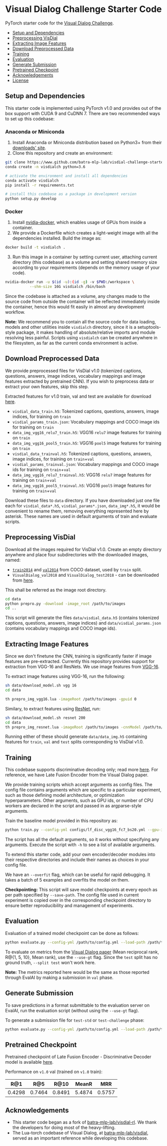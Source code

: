 # Visual Dialog Challenge Starter Code

PyTorch starter code for the [Visual Dialog Challenge][1].

  * [Setup and Dependencies](#setup-and-dependencies)
  * [Preprocessing VisDial](#preprocessing-visdial)
  * [Extracting Image Features](#extracting-image-features)
  * [Download Preprocessed Data](#download-preprocessed-data)
  * [Training](#training)
  * [Evaluation](#evaluation)
  * [Generate Submission](#generate-submission)
  * [Pretrained Checkpoint](#pretrained-checkpoint)
  * [Acknowledgements](#acknowledgements)
  * [License](#license)


## Setup and Dependencies

This starter code is implemented using PyTorch v1.0 and provides out of the box support with CUDA 9 and CuDNN 7. There are two recommended ways to set up this codebase:

### Anaconda or Miniconda

1. Install Anaconda or Miniconda distribution based on Python3+ from their [downloads' site][2].
2. Clone this repository and create an environment:

```sh
git clone https://www.github.com/batra-mlp-lab/visdial-challenge-starter-pytorch
conda create -n visdialch python=3.6

# activate the environment and install all dependencies
conda activate visdialch
pip install -r requirements.txt

# install this codebase as a package in development version
python setup.py develop
```

### Docker


1. Install [nvidia-docker][18], which enables usage of GPUs from inside a container.
2. We provide a Dockerfile which creates a light-weight image with all the dependencies installed. Build the image as:

```sh
docker build -t visdialch .
```

3. Run this image in a container by setting current user, attaching current directory (this codebase) as a volume and setting shared memory size according to your requirements (depends on the memory usage of your code).

```sh
nvidia-docker run -u $(id -u):(id -g) -v $PWD:/workspace \
           --shm-size 16G visdialch /bin/bash
```

Since the codebase is attached as a volume, any changes made to the source code from outside the container will be reflected immediately inside the container, hence this would fit easily in almost any development workflow.

**Note:** We recommend you to contain all the source code for data loading, models and other utilities inside `visdialch` directory, since it is a setuptools-style package, it makes handling of absolute/relative imports and module resolving less painful. Scripts using `visdialch` can be created anywhere in the filesystem, as far as the current conda environment is active.


## Download Preprocessed Data

We provide preprocessed files for VisDial v1.0 (tokenized captions, questions, answers, image indices, vocabulary mappings and image features extracted by pretrained CNN). If you wish to preprocess data or extract your own features, skip this step.

Extracted features for v1.0 train, val and test are available for download [here][7].

* `visdial_data_train.h5`: Tokenized captions, questions, answers, image indices, for training on `train`
* `visdial_params_train.json`: Vocabulary mappings and COCO image ids for training on `train`
* `data_img_vgg16_relu7_train.h5`: VGG16 `relu7` image features for training on `train`
* `data_img_vgg16_pool5_train.h5`: VGG16 `pool5` image features for training on `train`
* `visdial_data_trainval.h5`: Tokenized captions, questions, answers, image indices, for training on `train`+`val`
* `visdial_params_trainval.json`: Vocabulary mappings and COCO image ids for training on `train`+`val`
* `data_img_vgg16_relu7_trainval.h5`: VGG16 `relu7` image features for training on `train`+`val`
* `data_img_vgg16_pool5_trainval.h5`: VGG16 `pool5` image features for training on `train`+`val`

Download these files to `data` directory. If you have downloaded just one file each for `visdial_data*.h5`, `visdial_params*.json`, `data_img*.h5`, it would be convenient to rename them, removing everything represented here by asterisk. These names are used in default arguments of train and evaluate scripts.


## Preprocessing VisDial

Download all the images required for VisDial v1.0. Create an empty directory anywhere and place four subdirectories with the downloaded images, named:
  - [`train2014`][8] and [`val2014`][9] from COCO dataset, used by `train` split.
  - `VisualDialog_val2018` and `VisualDialog_test2018` - can be downloaded from [here][10].

This shall be referred as the image root directory.

```sh
cd data
python prepro.py -download -image_root /path/to/images
cd ..
```

This script will generate the files `data/visdial_data.h5` (contains tokenized captions, questions, answers, image indices) and `data/visdial_params.json` (contains vocabulary mappings and COCO image ids).


## Extracting Image Features

Since we don't finetune the CNN, training is significantly faster if image features are pre-extracted. Currently this repository provides support for extraction from VGG-16 and ResNets. We use image features from [VGG-16][11].

To extract image features using VGG-16, run the following:

```sh
sh data/download_model.sh vgg 16
cd data

th prepro_img_vgg16.lua -imageRoot /path/to/images -gpuid 0

```
Similary, to extract features using [ResNet][12], run:

```sh
sh data/download_model.sh resnet 200
cd data
th prepro_img_resnet.lua -imageRoot /path/to/images -cnnModel /path/to/t7/model -gpuid 0
```

Running either of these should generate `data/data_img.h5` containing features for `train`, `val` and `test` splits corresponding to VisDial v1.0.


## Training

This codebase supports discriminative decoding only; read more [here][16]. For reference, we have Late Fusion Encoder from the Visual Dialog paper.

We provide training scripts which accept arguments as config files. The config file contains arguments which are specific to a particular experiment, such as those defining model architecture, or optimization hyperparameters. Other arguments, such as GPU ids, or number of CPU workers are declared in the script and passed in as argparse-style arguments.

Train the baseline model provided in this repository as:

```sh
python train.py --config-yml configs/lf_disc_vgg16_fc7_bs20.yml --gpu-ids 0 1 # provide more ids for multi-GPU execution other args...
```

The script has all the default arguments, so it works without specifying any arguments. Execute the script with `-h` to see a list of available arguments.

To extend this starter code, add your own encoder/decoder modules into their respective directories and include their names as choices in your config file.

We have an `--overfit` flag, which can be useful for rapid debugging. It takes a batch of 5 examples and overfits the model on them.

**Checkpointing:** This script will save model checkpoints at every epoch as per path specified by `--save-path`. The config file used in current experiment is copied over in the corresponding checkpoint directory to ensure better reproducibility and management of experiments.


## Evaluation

Evaluation of a trained model checkpoint can be done as follows:

```sh
python evaluate.py --config-yml /path/to/config.yml --load-path /path/to/checkpoint.pth --split val --use-gt --gpu-ids 0
```

To evaluate on metrics from the [Visual Dialog paper][13] (Mean reciprocal rank, R@{1, 5, 10}, Mean rank), use the `--use-gt` flag. Since the `test` split has no ground truth, `--split test` won't work here.

**Note:** The metrics reported here would be the same as those reported through EvalAI by making a submission in `val` phase.


## Generate Submission

To save predictions in a format submittable to the evaluation server on EvalAI, run the evaluation script (without using the `--use-gt` flag).

To generate a submission file for `test-std` or `test-challenge` phase:
```sh
python evaluate.py --config-yml /path/to/config.yml --load-path /path/to/checkpoint.pth --split test -save-ranks-path /path/to/submission.json --gpu-ids 0
```


## Pretrained Checkpoint

Pretrained checkpoint of Late Fusion Encoder - Discriminative Decoder model is available [here][17].

Performance on `v1.0` val (trained on `v1.0` train):

|  R@1   |  R@5   |  R@10  | MeanR  |  MRR   |
| ------ | ------ | ------ | ------ | ------ |
| 0.4298 | 0.7464 | 0.8491 | 5.4874 | 0.5757 |


## Acknowledgements

* This starter code began as a fork of [batra-mlp-lab/visdial-rl][14]. We thank the developers for doing most of the heavy-lifting.
* The Lua-torch codebase of Visual Dialog, at [batra-mlp-lab/visdial][15], served as an important reference while developing this codebase. 


[1]: https://visualdialog.org/challenge/2018
[2]: https://conda.io/docs/user-guide/install/download.html
[3]: https://www.github.com/deepmind/torch-hdf5
[4]: https://www.github.com/torch/image
[5]: https://www.github.com/szagoruyko/loadcaffe
[6]: https://github.com/deepmind/torch-hdf5/blob/master/doc/usage.md
[7]: https://computing.ece.vt.edu/~abhshkdz/visdial/data/v1.0/
[8]: http://images.cocodataset.org/zips/train2014.zip
[9]: http://images.cocodataset.org/zips/val2014.zip
[10]: https://visualdialog.org/data
[11]: http://www.robots.ox.ac.uk/~vgg/research/very_deep/
[12]: https://github.com/facebook/fb.resnet.torch/tree/master/pretrained
[13]: https://arxiv.org/abs/1611.08669
[14]: https://www.github.com/batra-mlp-lab/visdial-rl
[15]: https://www.github.com/batra-mlp-lab/visdial
[16]: https://visualdialog.org/challenge/2018#faq
[17]: https://www.dropbox.com/s/w40h26rhsqpbmjx/lf-ques-im-hist-vgg16-train.pth
[18]: https://www.github.com/nvidia/nvidia-docker
